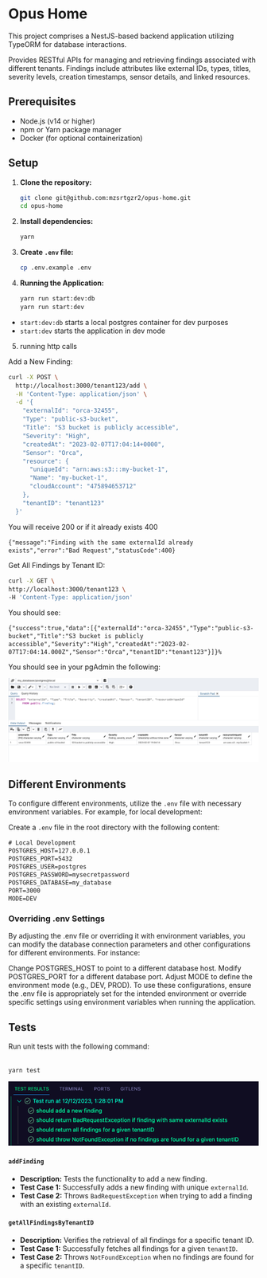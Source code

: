 # Opus Home

This project comprises a NestJS-based backend application utilizing TypeORM for database interactions.

Provides RESTful APIs for managing and retrieving findings associated with different tenants.
Findings include attributes like external IDs, types, titles, severity levels, creation timestamps, sensor details, and linked resources.

## Prerequisites

- Node.js (v14 or higher)
- npm or Yarn package manager
- Docker (for optional containerization)

## Setup

1. **Clone the repository:**

    ```bash
    git clone git@github.com:mzsrtgzr2/opus-home.git
    cd opus-home
    ```

2. **Install dependencies:**

    ```bash
    yarn
    ```

3. **Create `.env` file:**

    ```bash
    cp .env.example .env
    ```

4. **Running the Application:**

      ```bash
      yarn run start:dev:db
      yarn run start:dev
      ```

  - `start:dev:db` starts a local postgres container for dev purposes  
  - `start:dev` starts the application in dev mode


5. running http calls

Add a New Finding:

```bash
curl -X POST \
  http://localhost:3000/tenant123/add \
  -H 'Content-Type: application/json' \
  -d '{
    "externalId": "orca-32455",
    "Type": "public-s3-bucket",
    "Title": "S3 bucket is publicly accessible",
    "Severity": "High",
    "createdAt": "2023-02-07T17:04:14+0000",
    "Sensor": "Orca",
    "resource": {
      "uniqueId": "arn:aws:s3:::my-bucket-1",
      "Name": "my-bucket-1",
      "cloudAccount": "475894653712"
    },
    "tenantID": "tenant123"
  }'
  ```
You will receive 200 or if it already exists 400

```
{"message":"Finding with the same externalId already exists","error":"Bad Request","statusCode":400}
```


Get All Findings by Tenant ID:
  
```bash
curl -X GET \
http://localhost:3000/tenant123 \
-H 'Content-Type: application/json'

```
You should see:
```
{"success":true,"data":[{"externalId":"orca-32455","Type":"public-s3-bucket","Title":"S3 bucket is publicly accessible","Severity":"High","createdAt":"2023-02-07T17:04:14.000Z","Sensor":"Orca","tenantID":"tenant123"}]}%
```

You should see in your pgAdmin the following:

![pgAdmin](./images/pg.png)



## Different Environments

To configure different environments, utilize the `.env` file with necessary environment variables. 
For example, for local development:

Create a `.env` file in the root directory with the following content:

```dotenv
# Local Development
POSTGRES_HOST=127.0.0.1
POSTGRES_PORT=5432
POSTGRES_USER=postgres
POSTGRES_PASSWORD=mysecretpassword
POSTGRES_DATABASE=my_database
PORT=3000
MODE=DEV
```

### Overriding .env Settings
By adjusting the .env file or overriding it with environment variables, you can modify the database connection parameters and other configurations for different environments. For instance:

Change POSTGRES_HOST to point to a different database host.
Modify POSTGRES_PORT for a different database port.
Adjust MODE to define the environment mode (e.g., DEV, PROD).
To use these configurations, ensure the .env file is appropriately set for the intended environment or override specific settings using environment variables when running the application.




## Tests
Run unit tests with the following command:

```bash

yarn test
```

![tests](./images/tests.png)


#### `addFinding`
- **Description:** Tests the functionality to add a new finding.
- **Test Case 1:** Successfully adds a new finding with unique `externalId`.
- **Test Case 2:** Throws `BadRequestException` when trying to add a finding with an existing `externalId`.

#### `getAllFindingsByTenantID`
- **Description:** Verifies the retrieval of all findings for a specific tenant ID.
- **Test Case 1:** Successfully fetches all findings for a given `tenantID`.
- **Test Case 2:** Throws `NotFoundException` when no findings are found for a specific `tenantID`.
